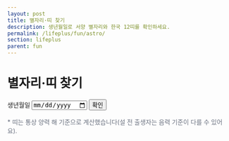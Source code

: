 ```yaml
---
layout: post
title: 별자리·띠 찾기
description: 생년월일로 서양 별자리와 한국 12띠를 확인하세요.
permalink: /lifeplus/fun/astro/
section: lifeplus
parent: fun
---
```


# 별자리·띠 찾기

<div class="card" style="max-width:760px;margin:0 auto;">
  <form onsubmit="event.preventDefault();astro();" style="margin-bottom:16px;">
    <label>생년월일 
      <input type="date" id="ad" required>
    </label>
    <!-- 전역 버튼 스타일 사용 -->
    <button type="submit" class="btn">확인</button>
  </form>

  <!-- 전역 결과 박스 스타일 사용 -->
  <div id="astro-out" class="result-box"></div>

  <p style="font-size:14px;color:#6b7280">
    * 띠는 통상 양력 해 기준으로 계산했습니다(설 전 출생자는 음력 기준이 다를 수 있어요).
  </p>
</div>

<script>
function western(m,d){
  const t=[
    [1,20,'염소자리'],[2,19,'물병자리'],[3,21,'물고기자리'],
    [4,20,'양자리'],[5,21,'황소자리'],[6,22,'쌍둥이자리'],
    [7,23,'게자리'],[8,23,'사자자리'],[9,24,'처녀자리'],
    [10,23,'천칭자리'],[11,23,'전갈자리'],[12,24,'사수자리'],
    [12,32,'염소자리']
  ];
  for(const [mm,dd,name] of t){
    if(m < mm || (m === mm && d < dd)) return name;
  }
  return '염소자리'; // fallback
}

function zodiac(y){
  const animals=['원숭이','닭','개','돼지','쥐','소','호랑이','토끼','용','뱀','말','양'];
  return animals[y % 12];
}

function astro(){
  const input = document.getElementById("ad");
  if(!input.value) return;

  const dt = new Date(input.value);
  const m = dt.getMonth()+1, d = dt.getDate(), y = dt.getFullYear();

  const out = document.getElementById("astro-out");
  out.classList.add('show');  // 전역 result-box 보이기
  out.innerHTML =
    `✨ 서양 별자리: <b>${western(m,d)}</b><br>🐭 12간지 띠: <b>${zodiac(y)}띠</b>`;
}
</script>
